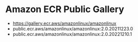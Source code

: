 # Amazon ECR Public Gallery
- https://gallery.ecr.aws/amazonlinux/amazonlinux
- public.ecr.aws/amazonlinux/amazonlinux:2.0.20211223.0
- public.ecr.aws/amazonlinux/amazonlinux:2.0.20221210.1
